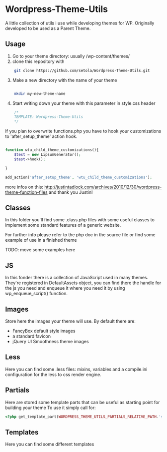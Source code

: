 Wordpress-Theme-Utils
=====================

A little collection of utils i use while developing themes for WP.
Originally developed to be used as a Parent Theme. 

Usage
-----

1. Go to your theme directory: usually <wordpress-base-dir>/wp-content/themes/
2. clone this repository with 
````bash
	git clone https://github.com/setola/Wordpress-Theme-Utils.git
````

3. Make a new directory with the name of your theme
````bash

	mkdir my-new-theme-name
````

4. Start writing down your theme with this parameter in style.css header
````css
	/*
	TEMPLATE: Wordpress-Theme-Utils
	*/
````


If you plan to overwrite functions.php you have to hook your customizations
to 'after_setup_theme' action hook.
````php

function wtu_child_theme_customizations(){
	$test = new LipsumGenerator();
	$test->hook();

}

add_action('after_setup_theme', 'wtu_child_theme_customizations');
````
more infos on this:
http://justintadlock.com/archives/2010/12/30/wordpress-theme-function-files
and thank you Justin!

Classes
-------

In this folder you'll find some .class.php files 
with some useful classes to implement some 
standard features of a generic website.

For further info please refer to the php doc in the source file
or find some example of use in a finished theme

TODO: move some examples here



JS
--

In this fonder there is a collection of JavaScript used in many themes.
They're registered in DefaultAssets object, you can find there the handle for the js
you need and enqueue it where you need it by using wp_enqueue_script() function.



Images
------

Store here the images your theme will use.
By default there are:
* FancyBox default style images
* a standard favicon 
* jQuery UI Smoothness theme images


Less
----

Here you can find some .less files: mixins, variables 
and a compile.ini configuration for the less to css render engine.



Partials
------------------

Here are stored some template parts that can be useful as starting point for building your theme
To use it simply call for:
````php
<?php get_template_part(WORDPRESS_THEME_UTILS_PARTIALS_RELATIVE_PATH.'slideshow'); ?>
````

Templates
------------------

Here you can find some different templates